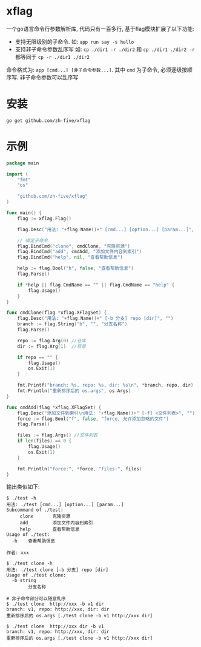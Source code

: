 # xflag 
一个go语言命令行参数解析库, 代码只有一百多行, 基于flag模块扩展了以下功能:
- 支持无限级别的子命令. 如: `app run say -s hello`
- 支持非子命令参数乱序写 如: `cp ./dir1 -r ./dir2` 和 `cp ./dir1 ./dir2 -r` 都等同于 `cp -r ./dir1 ./dir2`

命令格式为: `app [cmd...] [非子命令参数...]`. 其中 `cmd` 为子命令, 必须逐级按顺序写. 非子命令参数可以乱序写


# 安装
```base
go get github.com/zh-five/xflag
```

# 示例
```go
package main

import (
	"fmt"
	"os"

	"github.com/zh-five/xflag"
)

func main() {
	flag := xflag.Flag()

	flag.Desc("用法: "+flag.Name()+" [cmd...] [option...] [param...]", "\n作者: xxx")

	// 绑定子命令
	flag.BindCmd("clone", cmdClone, "克隆资源")
	flag.BindCmd("add", cmdAdd, "添加文件内容到索引")
	flag.BindCmd("help", nil, "查看帮助信息")

	help := flag.Bool("h", false, "查看帮助信息")
	flag.Parse()

	if *help || flag.CmdName == "" || flag.CmdName == "help" {
		flag.Usage()
	}
}

func cmdClone(flag *xflag.XFlagSet) {
	flag.Desc("用法: "+flag.Name()+" [-b 分支] repo [dir]", "")
	branch := flag.String("b", "", "分支名称")
	flag.Parse()

	repo := flag.Arg(0) //仓库
	dir := flag.Arg(1)  //目录

	if repo == "" {
		flag.Usage()
		os.Exit(1)
	}

	fmt.Printf("branch: %s, repo: %s, dir: %s\n", *branch, repo, dir)
	fmt.Println("重新排序后的 os.args", os.Args)
}

func cmdAdd(flag *xflag.XFlagSet) {
	flag.Desc("添加文件到索引\n用法: "+flag.Name()+" [-f] <文件列表>", "")
	force := flag.Bool("f", false, "force, 允许添加忽略的文件")
	flag.Parse()

	files := flag.Args() //文件列表
	if len(files) == 0 {
		flag.Usage()
		os.Exit(1)
	}

	fmt.Println("force:", *force, "files:", files)
}

```
输出类似如下:
```
$ ./test -h
用法: ./test [cmd...] [option...] [param...]
Subcommand of ./test:
     clone       克隆资源
     add         添加文件内容到索引
     help        查看帮助信息
Usage of ./test:
  -h    查看帮助信息

作者: xxx

$ ./test clone -h
用法: ./test clone [-b 分支] repo [dir]
Usage of ./test clone:
  -b string
        分支名称

# 非子命令部分可以随意乱序
$ ./test clone  http://xxx -b v1 dir 
branch: v1, repo: http://xxx, dir: dir
重新排序后的 os.args [./test clone -b v1 http://xxx dir]

$ ./test clone  http://xxx dir -b v1
branch: v1, repo: http://xxx, dir: dir
重新排序后的 os.args [./test clone -b v1 http://xxx dir]

```
